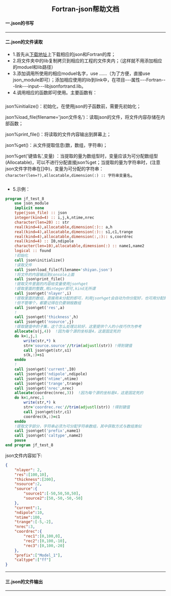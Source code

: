 <h2 align=center> Fortran-json帮助文档 </h2>

#### 一.json的书写 ####

----

#### 二.json的文件读取 ####

- 1.首先从[下载地址](https://github.com/jacobwilliams/json-fortran/releases)上下载相应的json和Fortran的库；
- 2.将文件夹中的lib复制拷贝到相应的工程的文件夹内；（这样就不用添加相应的moduel和lib路径）
- 3.添加调用所使用的相应moduel名字，use ......（为了方便，直接use json_module即可）；添加相应使用的lib到link中，在项目---属性---Fortran---link---input---libjsonfortrand.lib。
- 4.调用相应的函数即可使用。主要函数有：

##### 
json%initialize()：初始化，在使用json的子函数前，需要先初始化；

json%load_file(filename='json文件名')：读取json的文件，将文件内容存储在内部函数；

json%print_file()：将读取的文件内容输出到屏幕上；

json%get()：从文件提取信息(数，数组，字符串)；

json%get('键值名',变量) ：当提取的量为数组型时，变量应该为可分配数组型(Allocatable)，可以不进行分配直接json%get；当提取的量为字符串时，(注意json文件字符串在[]中)，变量为可分配的字符串：`character(len=?),allocatable,dimension(:) :: 字符串变量名`。 
#####

- 5.示例：

```fortran
program jf_test_8
    use json_module
    implicit none
    type(json_file) :: json
    integer(kind=4) :: i,j,k,ntime,nrec
    character(len=20) :: str
    real(kind=4),allocatable,dimension(:):: a,h
    real(kind=4),allocatable,dimension(:):: s1,c1,trange
    real(kind=4),allocatable,dimension(:,:):: s,coordrec
    real(kind=4) :: I0,ndipole
    character(len=10),allocatable,dimension(:) :: name1,name2
    logical :: found
    !初始化
    call json%initialize()
    !读取文件
    call json%load_file(filename='shiyan.json')
    !将文件的内容输出到console上面
    call json%print_file()
    !提取文件里面的内容给变量使用json%get
    !提取里面的整数,用integer即可,kind无所谓
    call json%get('nlayer',i)
    !提取里面的数组，直接用未分配的即可，利用json%get会自动为你分配好，也可用分配的
    !但不管哪个，都要记得在仍要销毁数组
    call json%get('res',a)
    !
    call json%get('thickness',h)
    call json%get('nsource',j)
    !提取键值中的子集，这个怎么处理比较好，这里提供个人的小技巧作为参考
    allocate(s(j,4))  !因为每个源的坐标是4，这是固定死的
    do k=1,j,1
        write(str,*) k
        str='source.source'//trim(adjustl(str)) !得到键值
        call json%get(str,s1)
        s(k,:)=s1
    enddo
    !
    call json%get('current',I0)
    call json%get('ndipole',ndipole)
    call json%get('ntime',ntime)
    call json%get('trange',trange)
    call json%get('nrec',nrec)
    allocate(coordrec(nrec,3))  !因为每个源的坐标是4，这是固定死的
    do k=1,nrec,1
        write(str,*) k
        str='coordrec.rec'//trim(adjustl(str)) !得到键值
        call json%get(str,c1)
        coordrec(k,:)=c1
    enddo
    !提取文字部分，字符串必须为可分配字符串数组，其中获取方式与数组类似
    call json%get('prefix',name1)
    call json%get('caltype',name2)
    pause   
end program jf_test_8
```

json文件内容如下:

```json
{
    "nlayer": 2,
    "res":[100,10],
    "thickness":[200],
    "nsource":2,
    "source":{
        "source1":[-50,50,50,50],
        "source2":[50,-50,-50,-50]
    },
    "current":1,
    "ndipole":10,
    "ntime":100,
    "trange":[-5,-2],
    "nrec":3,
    "coordrec":{
        "rec1":[0,100,0],
        "rec2":[0,100,-10],
        "rec3":[0,100,-20]
    },
    "prefix":["Model_1"],
    "caltype":["ff"]
}
```

----

#### 三.json的文件输出 ####

----

[^1]:正在学习完善中......